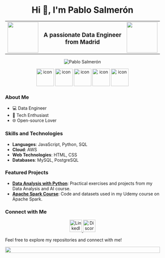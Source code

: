 <h1 align="center">Hi 👋, I'm Pablo Salmerón</h1>

<div align="center">
  <table style="border: none;">
    <tr>
      <td align="left" style="border: none;">
        <img src="https://media.giphy.com/media/9KraFugzoAnp6CXsCH/giphy.gif" width="100" height="100">
      </td>
      <td align="center" style="border: none;">
        <h3 align="center">A passionate Data Engineer from Madrid</h3>
      </td>
      <td align="right" style="border: none;">
        <img src="https://media.giphy.com/media/9KraFugzoAnp6CXsCH/giphy.gif" width="100" height="100">
      </td>
    </tr>
  </table>
</div>

<p align="center">
 <img src="https://komarev.com/ghpvc/?username=pablosalme&label=Profile%20views&color=0e75b6&style=flat" alt="Pablo Salmerón" />
</p>

<div align="center">
 <img src="https://techstack-generator.vercel.app/mysql-icon.svg" alt="icon" width="57" height="57" />
 <img src="https://techstack-generator.vercel.app/github-icon.svg" alt="icon" width="57" height="57" />
 <img src="https://techstack-generator.vercel.app/python-icon.svg" alt="icon" width="57" height="57" />
 <img src="https://techstack-generator.vercel.app/aws-icon.svg" alt="icon" width="57" height="57" />
 <img src="https://techstack-generator.vercel.app/docker-icon.svg" alt="icon" width="57" height="57" />
</div>

### About Me
- 💻 Data Engineer
- 🚀 Tech Enthusiast
- 🌐 Open-source Lover

### Skills and Technologies
- **Languages**: JavaScript, Python, SQL
- **Cloud**: AWS
- **Web Technologies**: HTML, CSS
- **Databases**: MySQL, PostgreSQL

### Featured Projects
- **[Data Analysis with Python](https://github.com/pablosalme/analisis_datos_python)**: Practical exercises and projects from my Data Analysis and AI course.
- **[Apache Spark Course](https://github.com/pablosalme/pyspark_course)**: Code and datasets used in my Udemy course on Apache Spark.

### Connect with Me

<div align="center">
  <a href="https://www.linkedin.com/in/pablo-salmeron/" target="_blank">
    <img src="https://user-images.githubusercontent.com/74038190/235294012-0a55e343-37ad-4b0f-924f-c8431d9d2483.gif" alt="LinkedIn icon" width="40" height="40" />
  </a>
  <a href="https://discord.com/users/salme.tmp" target="_blank">
    <img src="https://user-images.githubusercontent.com/74038190/235294015-47144047-25ab-417c-af1b-6746820a20ff.gif" alt="Discord icon" width="40" height="40" />
  </a>
</div>

Feel free to explore my repositories and connect with me!

<img src="https://i.imgur.com/dBaSKWF.gif" height="20" width="100%">

